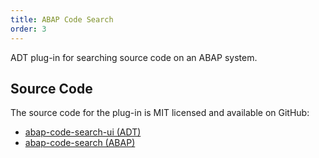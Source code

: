 ```yaml
---
title: ABAP Code Search
order: 3
---
```


ADT plug-in for searching source code on an ABAP system.

## Source Code

The source code for the plug-in is MIT licensed and available on GitHub:

- [abap-code-search-ui (ADT)](https://github.com/stockbal/abap-code-search-ui)
- [abap-code-search (ABAP)](https://github.com/stockbal/abap-code-search)
